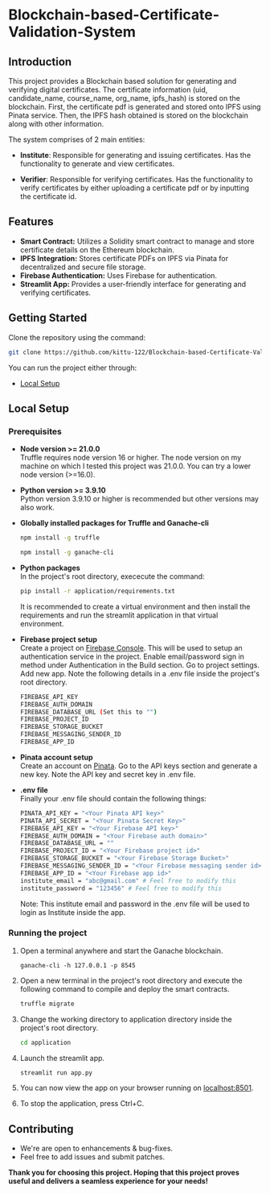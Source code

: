# Blockchain-based-Certificate-Validation-System

## Introduction

This project provides a Blockchain based solution for generating and verifying digital certificates. The certificate information (uid, candidate_name, course_name, org_name, ipfs_hash) is stored on the blockchain. First, the certificate pdf is generated and stored onto IPFS using Pinata service. Then, the IPFS hash obtained is stored on the blockchain along with other information.

The system comprises of 2 main entities:
- **Institute**: Responsible for generating and issuing certificates. Has the functionality to generate and view certificates.

- **Verifier**: Responsible for verifying certificates. Has the functionality to verify certificates by either uploading a certificate pdf or by inputting the certificate id.


## Features

- **Smart Contract:** Utilizes a Solidity smart contract to manage and store certificate details on the Ethereum blockchain.
- **IPFS Integration:** Stores certificate PDFs on IPFS via Pinata for decentralized and secure file storage.
- **Firebase Authentication:** Uses Firebase for authentication.
- **Streamlit App:** Provides a user-friendly interface for generating and verifying certificates.

## Getting Started

Clone the repository using the command:
```sh
git clone https://github.com/kittu-122/Blockchain-based-Certificate-Validation-System.git
```
You can run the project either through:
- [Local Setup](#local-setup)


## Local Setup

### Prerequisites

- **Node version >= 21.0.0**  
Truffle requires node version 16 or higher. The node version on my machine on which I tested this project was 21.0.0. You can try a lower node version (>=16.0).

- **Python version >= 3.9.10**  
    Python version 3.9.10 or higher is recommended but other versions may also work.

- **Globally installed packages for Truffle and Ganache-cli**  

    ```sh
    npm install -g truffle
    ```
    ```sh
    npm install -g ganache-cli
    ```

- **Python packages**  
    In the project's root directory, exececute the command:
    ```sh
    pip install -r application/requirements.txt
    ```
    It is recommended to create a virtual environment and then install the requirements and run the streamlit application in that virtual environment.

- **Firebase project setup**  
    Create a project on [Firebase Console](https://console.firebase.google.com/). This will be used to setup an authentication service in the project. Enable email/password sign in method under Authentication in the Build section.
    Go to project settings. Add new app. Note the following details in a .env file inside the project's root directory.
    ```sh
    FIREBASE_API_KEY
    FIREBASE_AUTH_DOMAIN
    FIREBASE_DATABASE_URL (Set this to "")
    FIREBASE_PROJECT_ID
    FIREBASE_STORAGE_BUCKET
    FIREBASE_MESSAGING_SENDER_ID
    FIREBASE_APP_ID
    ```

- **Pinata account setup**  
    Create an account on [Pinata](https://app.pinata.cloud/). Go to the API keys section and generate a new key. Note the API key and secret key in .env file.

- **.env file**  
    Finally your .env file should contain the following things:

    ```sh
    PINATA_API_KEY = "<Your Pinata API key>"
    PINATA_API_SECRET = "<Your Pinata Secret Key>"
    FIREBASE_API_KEY = "<Your Firebase API key>"
    FIREBASE_AUTH_DOMAIN = "<Your Firebase auth domain>"
    FIREBASE_DATABASE_URL = ""
    FIREBASE_PROJECT_ID = "<Your Firebase project id>"
    FIREBASE_STORAGE_BUCKET = "<Your Firebase Storage Bucket>"
    FIREBASE_MESSAGING_SENDER_ID = "<Your Firebase messaging sender id>"
    FIREBASE_APP_ID = "<Your Firebase app id>"
    institute_email = "abc@gmail.com" # Feel free to modify this
    institute_password = "123456" # Feel free to modify this
    ```
    Note: This institute email and password in the .env file will be used to login as Institute inside the app.

### Running the project

1. Open a terminal anywhere and start the Ganache blockchain.
    ```
    ganache-cli -h 127.0.0.1 -p 8545
    ```

2. Open a new terminal in the project's root directory and execute the following command to compile and deploy the smart contracts.
    ```sh
    truffle migrate
    ```

3. Change the working directory to application directory inside the project's root directory.
    ```sh
    cd application
    ```

4. Launch the streamlit app.
    ```sh
    streamlit run app.py
    ```

5. You can now view the app on your browser running on [localhost:8501](https:localhost:8501).

6. To stop the application, press Ctrl+C.

## Contributing
- We're are open to enhancements & bug-fixes.
- Feel free to add issues and submit patches.

**Thank you for choosing this project. Hoping that this project proves useful and delivers a seamless experience for your needs!**
